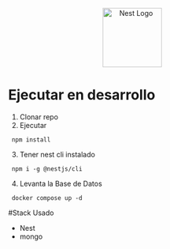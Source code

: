 <p align="center">
  <a href="http://nestjs.com/" target="blank"><img src="https://nestjs.com/img/logo-small.svg" width="120" alt="Nest Logo" /></a>
</p>

# Ejecutar en desarrollo
1. Clonar repo
2. Ejecutar
```
 npm install
```
3. Tener nest cli instalado
```
 npm i -g @nestjs/cli
```
4. Levanta la Base de Datos
```
 docker compose up -d
```
#Stack Usado
* Nest
* mongo
